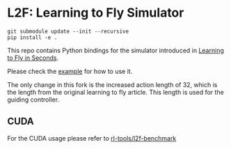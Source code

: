 # L2F: Learning to Fly Simulator


```
git submodule update --init --recursive
pip install -e .
```

This repo contains Python bindings for the simulator introduced in [Learning to Fly in Seconds](https://arxiv.org/abs/2311.13081).

Please check the [example](./examples/test.py) for how to use it.

The only change in this fork is the increased action length of 32, which is the length from the original learning to fly article. This length is used for the guiding controller.

## CUDA

For the CUDA usage please refer to [rl-tools/l2f-benchmark](https://github.com/rl-tools/l2f-benchmark)
